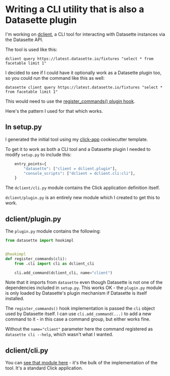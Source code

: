 # Writing a CLI utility that is also a Datasette plugin

I'm working on [dclient](https://github.com/simonw/dclient), a CLI tool for interacting with Datasette instances via the Datasette API.

The tool is used like this:
```
dclient query https://latest.datasette.io/fixtures "select * from facetable limit 1"
```
I decided to see if I could have it optionally work as a Datasette plugin too, so you could run the command like this as well:
```
datasette client query https://latest.datasette.io/fixtures "select * from facetable limit 1"
```
This would need to use the [register_commands() plugin hook](https://docs.datasette.io/en/stable/plugin_hooks.html#register-commands-cli).

Here's the pattern I used for that which works.

## In setup.py

I generated the initial tool using my [click-app](https://github.com/simonw/click-app) cookiecutter template.

To get it to work as both a CLI tool and a Datasette plugin I needed to modify `setup.py` to include this:

```python
    entry_points={
        "datasette": ["client = dclient.plugin"],
        "console_scripts": ["dclient = dclient.cli:cli"],
    }
```
The `dclient/cli.py` module contains the Click application definition itself.

`dclient/plugin.py` is an entirely new module which I created to get this to work.

## dclient/plugin.py

The `plugin.py` module contains the following:

```python
from datasette import hookimpl


@hookimpl
def register_commands(cli):
    from .cli import cli as dclient_cli

    cli.add_command(dclient_cli, name="client")
```

Note that it imports from `datasette` even though Datasette is not one of the dependencies included in `setup.py`. This works OK - the `plugin.py` module is only loaded by Datasette's plugin mechanism if Datasette is itself installed.

The `register_commands()` hook implementation is passed the `cli` object used by Datasette itself. I can use `cli.add_command(...)` to add a new command to it - in this case a command group, but either works fine.

Without the `name="client"` parameter here the command registered as `datasette cli --help`, which wasn't what I wanted.

## dclient/cli.py

You can [see that module here](https://github.com/simonw/dclient/blob/0.1a2/dclient/cli.py) - it's the bulk of the implementation of the tool. It's a standard Click application.
